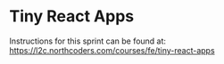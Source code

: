 # Tiny React Apps

Instructions for this sprint can be found at: https://l2c.northcoders.com/courses/fe/tiny-react-apps
